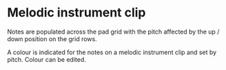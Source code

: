 # Melodic instrument clip

Notes are populated across the pad grid with the pitch affected by the up / down position on the grid rows.

A colour is indicated for the notes on a melodic instrument clip and set by pitch. Colour can be edited.